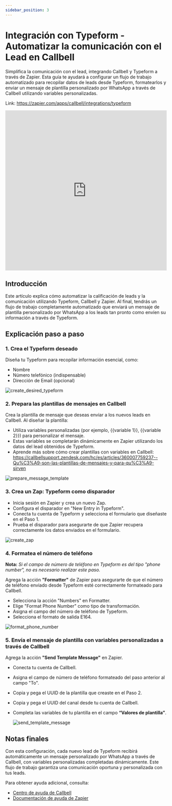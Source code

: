 ```yaml
---
sidebar_position: 3
---
```


# Integración con Typeform - Automatizar la comunicación con el Lead en Callbell

Simplifica la comunicación con el lead, integrando Callbell y Typeform a través de Zapier. Esta guía te ayudará a configurar un flujo de trabajo automatizado para recopilar datos de leads desde Typeform, formatearlos y enviar un mensaje de plantilla personalizado por WhatsApp a través de Callbell utilizando variables personalizadas.

Link: https://zapier.com/apps/callbell/integrations/typeform

<iframe width="100%" height="500" src="https://www.youtube.com/embed/KekOitxlaDI?si=lNh3oWyfFazMFbQD" title="Integración con Typeform - Automatizar la comunicación con el Lead en Callbell" frameborder="0" allow="accelerometer; autoplay; clipboard-write; encrypted-media; gyroscope; picture-in-picture; web-share" referrerpolicy="strict-origin-when-cross-origin" allowfullscreen></iframe>

## Introducción

Este artículo explica cómo automatizar la calificación de leads y la comunicación utilizando Typeform, Callbell y Zapier. Al final, tendrás un flujo de trabajo completamente automatizado que enviará un mensaje de plantilla personalizado por WhatsApp a los leads tan pronto como envíen su información a través de Typeform.

## Explicación paso a paso

### 1. **Crea el Typeform deseado**

Diseña tu Typeform para recopilar información esencial, como:

- Nombre
- Número telefónico (indispensable)
- Dirección de Email (opcional)

![create_desired_typeform](../../assets/create_desired_typeform.png)

### 2. **Prepara las plantillas de mensajes en Callbell**

Crea la plantilla de mensaje que deseas enviar a los nuevos leads en Callbell. Al diseñar la plantilla:

- Utiliza variables personalizadas (por ejemplo, {{variable 1}}, {{variable 2}}) para personalizar el mensaje.
- Estas variables se completarán dinámicamente en Zapier utilizando los datos del lead obtenidos de Typeform.
- Aprende más sobre cómo crear plantillas con variables en Callbell: https://callbellsupport.zendesk.com/hc/es/articles/360007759237--Qu%C3%A9-son-las-plantillas-de-mensajes-y-para-qu%C3%A9-sirven

![prepare_message_template](../../assets/prepare_message_template.png)

### 3. **Crea un Zap: Typeform como disparador**

- Inicia sesión en Zapier y crea un nuevo Zap.
- Configura el disparador en "New Entry in Typeform".
- Conecta tu cuenta de Typeform y selecciona el formulario que diseñaste en el Paso 1.
- Prueba el disparador para asegurarte de que Zapier recupera correctamente los datos enviados en el formulario.

![create_zap](../../assets/create_zap.png)

### 4. **Formatea el número de teléfono**

**Nota:** _Si el campo de número de teléfono en Typeform es del tipo "phone number", no es necesario realizar este paso._

Agrega la acción **"Formatter"** de Zapier para asegurarte de que el número de teléfono enviado desde Typeform esté correctamente formateado para Callbell.

- Selecciona la acción "Numbers" en Formatter.
- Elige "Format Phone Number" como tipo de transformación.
- Asigna el campo del número de teléfono de Typeform.
- Selecciona el formato de salida E164.

![format_phone_number](../../assets/format_phone_number.png)

### 5. **Envía el mensaje de plantilla con variables personalizadas a través de Callbell**

Agrega la acción **"Send Template Message"** en Zapier.

- Conecta tu cuenta de Callbell.
- Asigna el campo de número de teléfono formateado del paso anterior al campo "To".
- Copia y pega el UUID de la plantilla que creaste en el Paso 2.
- Copia y pega el UUID del canal desde tu cuenta de Callbell.
- Completa las variables de tu plantilla en el campo **“Valores de plantilla”**.

  ![send_template_message](../../assets/send_template_message.png)

## Notas finales

Con esta configuración, cada nuevo lead de Typeform recibirá automáticamente un mensaje personalizado por WhatsApp a través de Callbell, con variables personalizadas completadas dinámicamente. Este flujo de trabajo garantiza una comunicación oportuna y personalizada con tus leads.

Para obtener ayuda adicional, consulta:

- [Centro de ayuda de Callbell](https://callbellsupport.zendesk.com/hc/es)
- [Documentación de ayuda de Zapier](https://help.zapier.com/hc/en-us)
